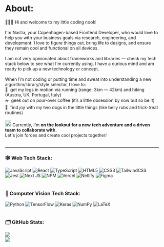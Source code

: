 # About:

👩🏻‍💻 Hi and welcome to my little coding nook! <br><br>I'm Nastia, your Copenhagen-based Frontend Developer, who would love to help you with your business goals via research, engineering, and development. I love to figure things out, bring life to designs, and ensure they remain cool and functional on all devices. 
<br><br>I am not very opinionated about frameworks and libraries — check my tech stack below to see what I'm currently using. I have a curious mind and am ready to pick up a new technology or concept.<br><br>When I’m not coding or putting time and sweat into understanding a new algorithm/library/style selector, I love to:
<br> 
🥾 &nbsp;get my legs in motion via running (range: 3km — 42km) and hiking (Austria, UK, Portugal, Italy) <br>
☕️ &nbsp;geek out on pour-over coffee (it’s a little obsession by now but so be it) <br>
🐾 &nbsp;find joy with my two dogs in the little things (like belly rubs and trick-treat routines) 
<br><br>
<img src="https://github.com/nastiakarpova/nastiakarpova/assets/106254608/bab8009c-9741-4587-b5fb-35d58e37acf6" width="20px">
Currently, I'm <b>on the lookout for a new tech adventure and a driven team to collaborate with.</b> <br>Let's join forces and create cool projects together!<br><br>

- - - -

### 🕸️ Web Tech Stack:
![JavaScript](https://img.shields.io/badge/JavaScript-CAE7B9?style=for-the-badge&logo=JavaScript&logoColor=white) ![React](https://img.shields.io/badge/react-F3DE8A.svg?style=for-the-badge&logo=react&logoColor=white) ![TypeScript](https://img.shields.io/badge/typescript-EB9486.svg?style=for-the-badge&logo=typescript&logoColor=white) 
![HTML5](https://img.shields.io/badge/html5-7E7F9A.svg?style=for-the-badge&logo=html5&logoColor=white) ![CSS3](https://img.shields.io/badge/css3-97A7B3.svg?style=for-the-badge&logo=css3&logoColor=white) ![TailwindCSS](https://img.shields.io/badge/tailwindcss-D39BD8.svg?style=for-the-badge&logo=tailwind-css&logoColor=white) <br> 
![Jest](https://img.shields.io/badge/Jest-FFC785?style=for-the-badge&logo=Jest&logoColor=white) ![Next JS](https://img.shields.io/badge/Next-7E7F9A?style=for-the-badge&logo=next.js&logoColor=white) ![NPM](https://img.shields.io/badge/npm-97A7B3?style=for-the-badge&logo=npm&logoColor=white) 
![Vercel](https://img.shields.io/badge/vercel-CAE7B9.svg?style=for-the-badge&logo=vercel&logoColor=white) ![Netlify](https://img.shields.io/badge/Netlify-EB9486?style=for-the-badge&logo=netlify&logoColor=white) ![Figma](https://img.shields.io/badge/figma-F3DE8A.svg?style=for-the-badge&logo=figma&logoColor=white) 
<br><br>
### 🤖 Computer Vision Tech Stack:
![Python](https://img.shields.io/badge/python-A9FFCB?style=for-the-badge&logo=python&logoColor=ffdd54) ![TensorFlow](https://img.shields.io/badge/TensorFlow-B6EEA6.svg?style=for-the-badge&logo=TensorFlow&logoColor=white) ![Keras](https://img.shields.io/badge/Keras-C0B298.svg?style=for-the-badge&logo=Keras&logoColor=white) ![NumPy](https://img.shields.io/badge/numpy-A4778B.svg?style=for-the-badge&logo=numpy&logoColor=white) ![LaTeX](https://img.shields.io/badge/latex-AA4586.svg?style=for-the-badge&logo=latex&logoColor=white) 
<br><br>
### 🗂️ GitHub Stats:


![](https://github-readme-streak-stats.herokuapp.com/?user=nastiakarpova&theme=buefy&hide_border=false)<br/>
![](https://github-readme-stats.vercel.app/api/top-langs/?username=nastiakarpova&theme=buefy&hide_border=false&include_all_commits=false&count_private=false&layout=compact)

<!-- Proudly created with GPRM ( https://gprm.itsvg.in ) -->
